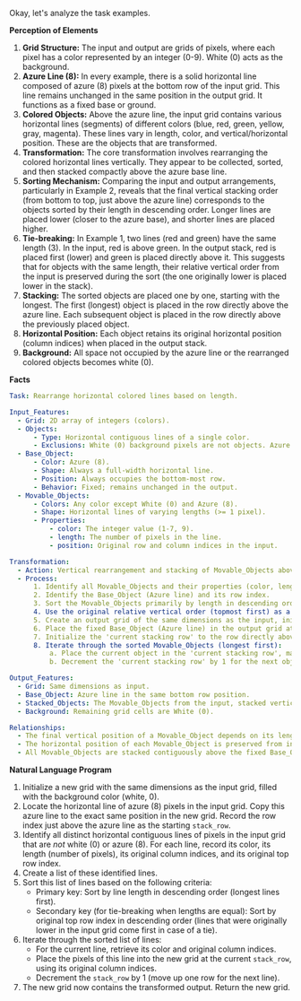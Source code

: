 Okay, let's analyze the task examples.

**Perception of Elements**

1.  **Grid Structure:** The input and output are grids of pixels, where each pixel has a color represented by an integer (0-9). White (0) acts as the background.
2.  **Azure Line (8):** In every example, there is a solid horizontal line composed of azure (8) pixels at the bottom row of the input grid. This line remains unchanged in the same position in the output grid. It functions as a fixed base or ground.
3.  **Colored Objects:** Above the azure line, the input grid contains various horizontal lines (segments) of different colors (blue, red, green, yellow, gray, magenta). These lines vary in length, color, and vertical/horizontal position. These are the objects that are transformed.
4.  **Transformation:** The core transformation involves rearranging the colored horizontal lines vertically. They appear to be collected, sorted, and then stacked compactly above the azure base line.
5.  **Sorting Mechanism:** Comparing the input and output arrangements, particularly in Example 2, reveals that the final vertical stacking order (from bottom to top, just above the azure line) corresponds to the objects sorted by their length in descending order. Longer lines are placed lower (closer to the azure base), and shorter lines are placed higher.
6.  **Tie-breaking:** In Example 1, two lines (red and green) have the same length (3). In the input, red is above green. In the output stack, red is placed first (lower) and green is placed directly above it. This suggests that for objects with the same length, their relative vertical order from the input is preserved during the sort (the one originally lower is placed lower in the stack).
7.  **Stacking:** The sorted objects are placed one by one, starting with the longest. The first (longest) object is placed in the row directly above the azure line. Each subsequent object is placed in the row directly above the previously placed object.
8.  **Horizontal Position:** Each object retains its original horizontal position (column indices) when placed in the output stack.
9.  **Background:** All space not occupied by the azure line or the rearranged colored objects becomes white (0).

**Facts**


```yaml
Task: Rearrange horizontal colored lines based on length.

Input_Features:
  - Grid: 2D array of integers (colors).
  - Objects:
      - Type: Horizontal contiguous lines of a single color.
      - Exclusions: White (0) background pixels are not objects. Azure (8) pixels form a special base object.
  - Base_Object:
      - Color: Azure (8).
      - Shape: Always a full-width horizontal line.
      - Position: Always occupies the bottom-most row.
      - Behavior: Fixed; remains unchanged in the output.
  - Movable_Objects:
      - Colors: Any color except White (0) and Azure (8).
      - Shape: Horizontal lines of varying lengths (>= 1 pixel).
      - Properties:
          - color: The integer value (1-7, 9).
          - length: The number of pixels in the line.
          - position: Original row and column indices in the input.

Transformation:
  - Action: Vertical rearrangement and stacking of Movable_Objects above the Base_Object.
  - Process:
      1. Identify all Movable_Objects and their properties (color, length, original position).
      2. Identify the Base_Object (Azure line) and its row index.
      3. Sort the Movable_Objects primarily by length in descending order.
      4. Use the original relative vertical order (topmost first) as a secondary sort key for objects with equal length (although examples suggest bottom-most first might be the tie-breaker - let's stick to the observed Ex1: Red was above Green, Red is placed first -> bottom-most first). Let's re-check Ex1: Input Red(row 2), Green(row 4). Output Red(row 5), Green(row 4). Red is lower. So, original *lower* object comes first in sort tiebreak.
      5. Create an output grid of the same dimensions as the input, initialized to White (0).
      6. Place the fixed Base_Object (Azure line) in the output grid at its original position.
      7. Initialize the 'current stacking row' to the row directly above the Base_Object.
      8. Iterate through the sorted Movable_Objects (longest first):
          a. Place the current object in the 'current stacking row', maintaining its original column indices.
          b. Decrement the 'current stacking row' by 1 for the next object.

Output_Features:
  - Grid: Same dimensions as input.
  - Base_Object: Azure line in the same bottom row position.
  - Stacked_Objects: The Movable_Objects from the input, stacked vertically above the Base_Object according to the length-sorted order, preserving original horizontal positions.
  - Background: Remaining grid cells are White (0).

Relationships:
  - The final vertical position of a Movable_Object depends on its length relative to other Movable_Objects.
  - The horizontal position of each Movable_Object is preserved from input to output.
  - All Movable_Objects are stacked contiguously above the fixed Base_Object.
```


**Natural Language Program**

1.  Initialize a new grid with the same dimensions as the input grid, filled with the background color (white, 0).
2.  Locate the horizontal line of azure (8) pixels in the input grid. Copy this azure line to the exact same position in the new grid. Record the row index just above the azure line as the starting `stack_row`.
3.  Identify all distinct horizontal contiguous lines of pixels in the input grid that are *not* white (0) or azure (8). For each line, record its color, its length (number of pixels), its original column indices, and its original top row index.
4.  Create a list of these identified lines.
5.  Sort this list of lines based on the following criteria:
    *   Primary key: Sort by line length in descending order (longest lines first).
    *   Secondary key (for tie-breaking when lengths are equal): Sort by original top row index in descending order (lines that were originally lower in the input grid come first in case of a tie).
6.  Iterate through the sorted list of lines:
    *   For the current line, retrieve its color and original column indices.
    *   Place the pixels of this line into the new grid at the current `stack_row`, using its original column indices.
    *   Decrement the `stack_row` by 1 (move up one row for the next line).
7.  The new grid now contains the transformed output. Return the new grid.